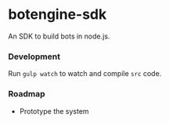 # botengine-sdk
An SDK to build bots in node.js.

### Development
Run `gulp watch` to watch and compile `src` code.  

### Roadmap
- Prototype the system
